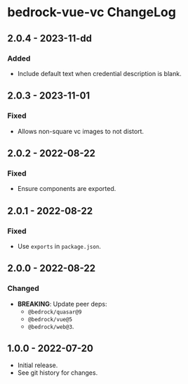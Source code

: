 # bedrock-vue-vc ChangeLog

## 2.0.4 - 2023-11-dd

### Added
- Include default text when credential description is blank.

## 2.0.3 - 2023-11-01

### Fixed
- Allows non-square vc images to not distort.

## 2.0.2 - 2022-08-22

### Fixed
- Ensure components are exported.

## 2.0.1 - 2022-08-22

### Fixed
- Use `exports` in `package.json`.

## 2.0.0 - 2022-08-22

### Changed
- **BREAKING**: Update peer deps:
  - `@bedrock/quasar@9`
  - `@bedrock/vue@5`
  - `@bedrock/web@3`.

## 1.0.0 - 2022-07-20

- Initial release.
- See git history for changes.
